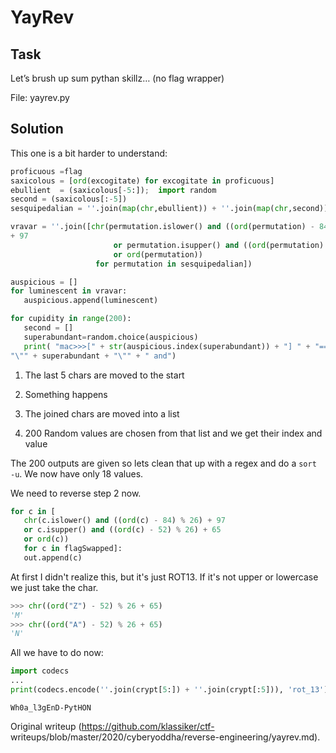 # YayRev

## Task

Let’s brush up sum pythan skillz… (no flag wrapper)

File: yayrev.py

## Solution

This one is a bit harder to understand:

```python  
proficuous =flag  
saxicolous = [ord(excogitate) for excogitate in proficuous]  
ebullient  = (saxicolous[-5:]);  import random  
second = (saxicolous[:-5])  
sesquipedalian = ''.join(map(chr,ebullient)) + ''.join(map(chr,second))

vravar = ''.join([chr(permutation.islower() and ((ord(permutation) - 84) % 26)
+ 97  
                       or permutation.isupper() and ((ord(permutation) - 52) % 26) + 65  
                       or ord(permutation))  
                   for permutation in sesquipedalian])

auspicious = []  
for luminescent in vravar:  
   auspicious.append(luminescent)

for cupidity in range(200):  
   second = []  
   superabundant=random.choice(auspicious)  
   print( "mac>>>[" + str(auspicious.index(superabundant)) + "] " + "== " +
"\"" + superabundant + "\"" + " and")  
```

1. The last 5 chars are moved to the start

2. Something happens

3. The joined chars are moved into a list

4. 200 Random values are chosen from that list and we get their index and value

The 200 outputs are given so lets clean that up with a regex and do a `sort
-u`. We now have only 18 values.

We need to reverse step 2 now.

```python  
for c in [  
   chr(c.islower() and ((ord(c) - 84) % 26) + 97  
   or c.isupper() and ((ord(c) - 52) % 26) + 65  
   or ord(c))  
   for c in flagSwapped]:  
   out.append(c)  
```

At first I didn't realize this, but it's just ROT13. If it's not upper or
lowercase we just take the char.

```python  
>>> chr((ord("Z") - 52) % 26 + 65)  
'M'  
>>> chr((ord("A") - 52) % 26 + 65)  
'N'  
```

All we have to do now:

```python  
import codecs  
...  
print(codecs.encode(''.join(crypt[5:]) + ''.join(crypt[:5])), 'rot_13')  
```

`Wh0a_l3gEnD-PytHON`  

Original writeup (https://github.com/klassiker/ctf-
writeups/blob/master/2020/cyberyoddha/reverse-engineering/yayrev.md).